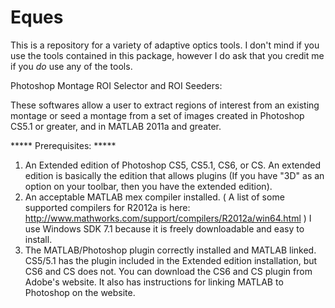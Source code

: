 # Eques
This is a repository for a variety of adaptive optics tools. I don't mind if you use the tools contained in this package, however I do ask that you credit me if you *do* use any of the tools. 

Photoshop Montage ROI Selector and ROI Seeders:

These softwares allow a user to extract regions of interest from an existing  montage or seed a montage from a set of images created in Photoshop CS5.1 or greater, and in MATLAB 2011a and greater.

***** Prerequisites: *****
1. An Extended edition of Photoshop CS5, CS5.1, CS6, or CS. An extended edition is basically the edition that allows plugins (If you have "3D" as an option on your toolbar, then you have the extended edition).
2. An acceptable MATLAB mex compiler installed. ( A list of some supported compilers for R2012a is here: http://www.mathworks.com/support/compilers/R2012a/win64.html ) I use Windows SDK 7.1 because it is freely downloadable and easy to install.
3. The MATLAB/Photoshop plugin correctly installed and MATLAB linked. CS5/5.1 has the plugin included in the Extended edition installation, but CS6 and CS does not. You can download the CS6 and CS plugin from Adobe's website. It also has instructions for linking MATLAB to Photoshop on the website.
